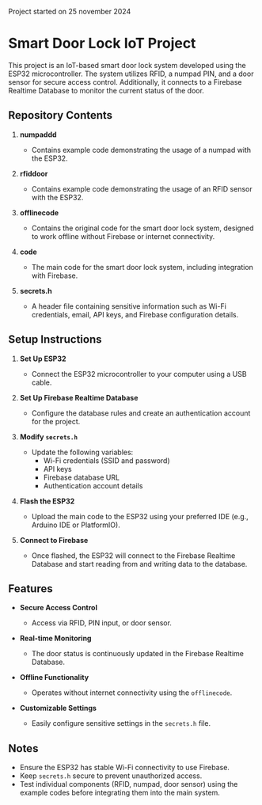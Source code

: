 Project started on 25 november 2024

# Smart Door Lock IoT Project

This project is an IoT-based smart door lock system developed using the ESP32 microcontroller. The system utilizes RFID, a numpad PIN, and a door sensor for secure access control. Additionally, it connects to a Firebase Realtime Database to monitor the current status of the door.

## Repository Contents

1. **numpaddd**
   - Contains example code demonstrating the usage of a numpad with the ESP32.

2. **rfiddoor**
   - Contains example code demonstrating the usage of an RFID sensor with the ESP32.

3. **offlinecode**
   - Contains the original code for the smart door lock system, designed to work offline without Firebase or internet connectivity.

4. **code**
   - The main code for the smart door lock system, including integration with Firebase.

5. **secrets.h**
   - A header file containing sensitive information such as Wi-Fi credentials, email, API keys, and Firebase configuration details.

## Setup Instructions

1. **Set Up ESP32**
   - Connect the ESP32 microcontroller to your computer using a USB cable.

2. **Set Up Firebase Realtime Database**
   - Configure the database rules and create an authentication account for the project.

3. **Modify `secrets.h`**
   - Update the following variables:
     - Wi-Fi credentials (SSID and password)
     - API keys
     - Firebase database URL
     - Authentication account details

4. **Flash the ESP32**
   - Upload the main code to the ESP32 using your preferred IDE (e.g., Arduino IDE or PlatformIO).

5. **Connect to Firebase**
   - Once flashed, the ESP32 will connect to the Firebase Realtime Database and start reading from and writing data to the database.

## Features

- **Secure Access Control**
  - Access via RFID, PIN input, or door sensor.

- **Real-time Monitoring**
  - The door status is continuously updated in the Firebase Realtime Database.

- **Offline Functionality**
  - Operates without internet connectivity using the `offlinecode`.

- **Customizable Settings**
  - Easily configure sensitive settings in the `secrets.h` file.

## Notes

- Ensure the ESP32 has stable Wi-Fi connectivity to use Firebase.
- Keep `secrets.h` secure to prevent unauthorized access.
- Test individual components (RFID, numpad, door sensor) using the example codes before integrating them into the main system.
